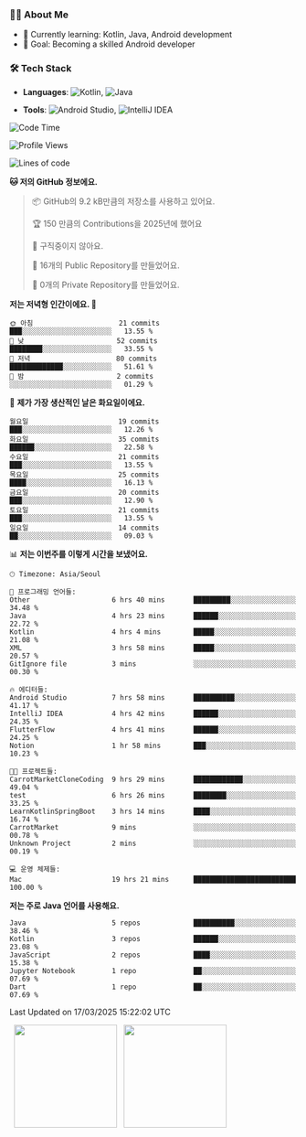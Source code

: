 ### 👨‍💻 About Me
- 🌱 Currently learning: Kotlin, Java, Android development
- 🎯 Goal: Becoming a skilled Android developer

### 🛠 Tech Stack
- **Languages**: ![Kotlin](https://img.shields.io/badge/Kotlin-0095D5?style=flat-square&logo=kotlin&logoColor=white), 
![Java](https://img.shields.io/badge/Java-007396?style=flat-square&logo=coffeescript&logoColor=white)

- **Tools**:
![Android Studio](https://img.shields.io/badge/Android%20Studio-3DDC84?style=flat-square&logo=android-studio&logoColor=white), 
![IntelliJ IDEA](https://img.shields.io/badge/IntelliJ%20IDEA-000000?style=flat-square&logo=intellij-idea&logoColor=white)

<!--START_SECTION:waka-->
![Code Time](http://img.shields.io/badge/Code%20Time-51%20hrs%2036%20mins-blue)

![Profile Views](http://img.shields.io/badge/Profile%20Views-12-blue)

![Lines of code](https://img.shields.io/badge/%EC%A0%80%EB%8A%94%20%EC%97%AC%ED%83%9C%EA%B9%8C%EC%A7%80%20-62.9%20thousand%20%EC%A4%84%EC%9D%98%20%EC%BD%94%EB%93%9C%EB%A5%BC%20%EC%9E%91%EC%84%B1%ED%96%88%EC%96%B4%EC%9A%94.-blue)

**🐱 저의 GitHub 정보에요.** 

> 📦 GitHub의 9.2 kB만큼의 저장소를 사용하고 있어요. 
 > 
> 🏆 150 만큼의 Contributions을 2025년에 했어요
 > 
> 🚫 구직중이지 않아요.
 > 
> 📜 16개의 Public Repository를 만들었어요. 
 > 
> 🔑 0개의 Private Repository를 만들었어요. 
 > 
**저는 저녁형 인간이에요. 🦉** 

```text
🌞 아침                     21 commits          ███░░░░░░░░░░░░░░░░░░░░░░   13.55 % 
🌆 낮　                     52 commits          ████████░░░░░░░░░░░░░░░░░   33.55 % 
🌃 저녁                     80 commits          █████████████░░░░░░░░░░░░   51.61 % 
🌙 밤　                     2 commits           ░░░░░░░░░░░░░░░░░░░░░░░░░   01.29 % 
```
📅 **제가 가장 생산적인 날은 화요일이에요.** 

```text
월요일                      19 commits          ███░░░░░░░░░░░░░░░░░░░░░░   12.26 % 
화요일                      35 commits          ██████░░░░░░░░░░░░░░░░░░░   22.58 % 
수요일                      21 commits          ███░░░░░░░░░░░░░░░░░░░░░░   13.55 % 
목요일                      25 commits          ████░░░░░░░░░░░░░░░░░░░░░   16.13 % 
금요일                      20 commits          ███░░░░░░░░░░░░░░░░░░░░░░   12.90 % 
토요일                      21 commits          ███░░░░░░░░░░░░░░░░░░░░░░   13.55 % 
일요일                      14 commits          ██░░░░░░░░░░░░░░░░░░░░░░░   09.03 % 
```


📊 **저는 이번주를 이렇게 시간을 보냈어요.** 

```text
🕑︎ Timezone: Asia/Seoul

💬 프로그래밍 언어들: 
Other                    6 hrs 40 mins       █████████░░░░░░░░░░░░░░░░   34.48 % 
Java                     4 hrs 23 mins       ██████░░░░░░░░░░░░░░░░░░░   22.72 % 
Kotlin                   4 hrs 4 mins        █████░░░░░░░░░░░░░░░░░░░░   21.08 % 
XML                      3 hrs 58 mins       █████░░░░░░░░░░░░░░░░░░░░   20.57 % 
GitIgnore file           3 mins              ░░░░░░░░░░░░░░░░░░░░░░░░░   00.30 % 

🔥 에디터들: 
Android Studio           7 hrs 58 mins       ██████████░░░░░░░░░░░░░░░   41.17 % 
IntelliJ IDEA            4 hrs 42 mins       ██████░░░░░░░░░░░░░░░░░░░   24.35 % 
FlutterFlow              4 hrs 41 mins       ██████░░░░░░░░░░░░░░░░░░░   24.25 % 
Notion                   1 hr 58 mins        ███░░░░░░░░░░░░░░░░░░░░░░   10.23 % 

🐱‍💻 프로젝트들: 
CarrotMarketCloneCoding  9 hrs 29 mins       ████████████░░░░░░░░░░░░░   49.04 % 
test                     6 hrs 26 mins       ████████░░░░░░░░░░░░░░░░░   33.25 % 
LearnKotlinSpringBoot    3 hrs 14 mins       ████░░░░░░░░░░░░░░░░░░░░░   16.74 % 
CarrotMarket             9 mins              ░░░░░░░░░░░░░░░░░░░░░░░░░   00.78 % 
Unknown Project          2 mins              ░░░░░░░░░░░░░░░░░░░░░░░░░   00.19 % 

💻 운영 체제들: 
Mac                      19 hrs 21 mins      █████████████████████████   100.00 % 
```

**저는 주로 Java 언어를 사용해요.** 

```text
Java                     5 repos             ██████████░░░░░░░░░░░░░░░   38.46 % 
Kotlin                   3 repos             ██████░░░░░░░░░░░░░░░░░░░   23.08 % 
JavaScript               2 repos             ████░░░░░░░░░░░░░░░░░░░░░   15.38 % 
Jupyter Notebook         1 repo              ██░░░░░░░░░░░░░░░░░░░░░░░   07.69 % 
Dart                     1 repo              ██░░░░░░░░░░░░░░░░░░░░░░░   07.69 % 
```




 Last Updated on 17/03/2025 15:22:02 UTC
<!--END_SECTION:waka-->

<p>
  <img height="180em" src="https://github-readme-stats.vercel.app/api?username=JongHyun070105&show_icons=true&include_all_commits=true&bg_color=0d1117&title_color=ffffff&text_color=c9d1d9&icon_color=79ff97">
  <img height="180em" src="https://github-readme-stats.vercel.app/api/top-langs/?username=JongHyun070105&layout=compact&langs_count=4&bg_color=0d1117&title_color=ffffff&text_color=c9d1d9&hide=php&hide_repo=EcoStep,mimir,git-session,MachineLearning2025">
</p>
